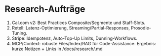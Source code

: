 # Research-Aufträge
1) Cal.com v2: Best Practices Composite/Segmente und Staff-Slots.
2) Retell: Latenz-Optimierung, Streaming/Partial-Responses, Prosodie-Tuning.
3) Stripe: Idempotenz, Auto-Top-Up Limits, Dunning-Workflows.
4) MCP/Context: robuste Files/Index/RAG für Code-Assistance.
Ergebnis: kurze Notizen + Links in /docs/research/<topic>.md
